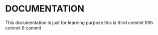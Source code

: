 # DOCUMENTATION
This documentation is just for learning purpose
this is third commit
fifth commit
6 commit